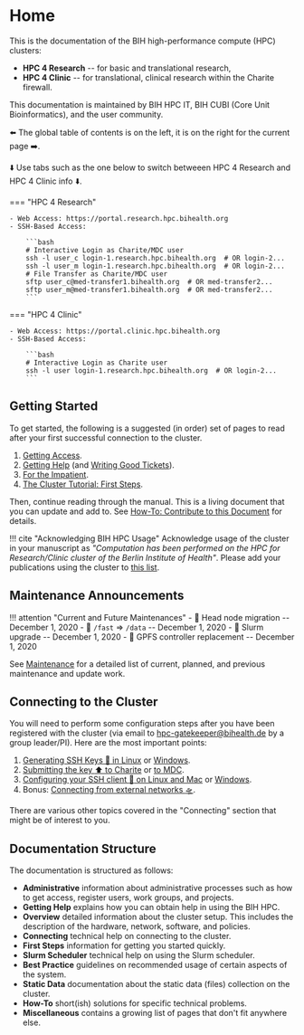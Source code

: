 # Home

This is the documentation of the BIH high-performance compute (HPC) clusters:

- **HPC 4 Research** -- for basic and translational research,
- **HPC 4 Clinic** -- for translational, clinical research within the Charite firewall.

This documentation is maintained by BIH HPC IT, BIH CUBI (Core Unit Bioinformatics), and the user community.

:arrow_left: The global table of contents is on the left, it is on the right for the current page :arrow_right:.

:arrow_down: Use tabs such as the one below to switch betweeen HPC 4 Research and HPC 4 Clinic info :arrow_down:.

=== "HPC 4 Research"

    - Web Access: https://portal.research.hpc.bihealth.org
    - SSH-Based Access:

        ```bash
        # Interactive Login as Charite/MDC user
        ssh -l user_c login-1.research.hpc.bihealth.org  # OR login-2...
        ssh -l user_m login-1.research.hpc.bihealth.org  # OR login-2...
        # File Transfer as Charite/MDC user
        sftp user_c@med-transfer1.bihealth.org  # OR med-transfer2...
        sftp user_m@med-transfer1.bihealth.org  # OR med-transfer2...
        ```

=== "HPC 4 Clinic"

    - Web Access: https://portal.clinic.hpc.bihealth.org
    - SSH-Based Access:

        ```bash
        # Interactive Login as Charite user
        ssh -l user login-1.research.hpc.bihealth.org  # OR login-2...
        ```

## Getting Started

To get started, the following is a suggested (in order) set of pages to read after your first successful connection to the cluster.

1. [Getting Access](admin/getting-access).
2. [Getting Help](help/helpdesk) (and [Writing Good Tickets](help/good-tickets)).
3. [For the Impatient](overview/for-the-impatient).
4. [The Cluster Tutorial: First Steps](first-steps/episode-0).

Then, continue reading through the manual.
This is a living document that you can update and add to.
See [How-To: Contribute to this Document](how-to/misc/contribute) for details.

!!! cite "Acknowledging BIH HPC Usage"
    Acknowledge usage of the cluster in your manuscript as *"Computation has been performed on the HPC for Research/Clinic cluster of the Berlin Institute of Health"*.
    Please add your publications using the cluster to [this list](misc/publication-list).

## Maintenance Announcements

!!! attention "Current and Future Maintenances"
    - :test_tube: Head node migration -- December 1, 2020
    - :calendar: `/fast` => `/data` -- December 1, 2020
    - :calendar: Slurm upgrade -- December 1, 2020
    - :wrench: GPFS controller replacement -- December 1, 2020

See [Maintenance](admin/maintenance) for a detailed list of current, planned, and previous maintenance and update work.

## Connecting to the Cluster

You will need to perform some configuration steps after you have been registered with the cluster (via email to hpc-gatekeeper@bihealth.de by a group leader/PI).
Here are the most important points:

1. [Generating SSH Keys :key: in Linux](connecting/generate-key/linux) or [Windows](connecting/generate-key/windows).
2. [Submitting the key :arrow_up: to Charite](connecting/submit-key/charite) or [to MDC](connecting/submit-key/mdc).
3. [Configuring your SSH client :wrench: on Linux and Mac](connecting/configure-ssh/linux) or [Windows](connecting/configure-ssh/windows).
4. Bonus: [Connecting from external networks :flying_saucer:](connecting/from-external).

There are various other topics covered in the "Connecting" section that might be of interest to you.

## Documentation Structure

The documentation is structured as follows:

- **Administrative** information about administrative processes such as how to get access, register users, work groups, and projects.
- **Getting Help** explains how you can obtain help in using the BIH HPC.
- **Overview** detailed information about the cluster setup.
  This includes the description of the hardware, network, software, and policies.
- **Connecting** technical help on connecting to the cluster.
- **First Steps** information for getting you started quickly.
- **Slurm Scheduler** technical help on using the Slurm scheduler.
- **Best Practice** guidelines on recommended usage of certain aspects of the system.
- **Static Data** documentation about the static data (files) collection on the cluster.
- **How-To** short(ish) solutions for specific technical problems.
- **Miscellaneous** contains a growing list of pages that don't fit anywhere else.
